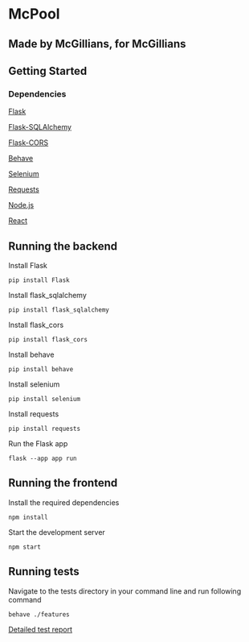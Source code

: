 # McPool

## Made by McGillians, for McGillians


## Getting Started

### Dependencies

[Flask](https://flask.palletsprojects.com/en/2.1.x/)

[Flask-SQLAlchemy](https://flask-sqlalchemy.palletsprojects.com/en/3.0/)

[Flask-CORS](https://flask-cors.readthedocs.io/en/latest/)

[Behave](https://behave.readthedocs.io/en/latest/)

[Selenium](https://www.selenium.dev/)

[Requests](https://docs.python-requests.org/en/latest/)

[Node.js](https://nodejs.org/en/)

[React](https://reactjs.org/)




## Running the backend

Install Flask

    pip install Flask
    
Install flask_sqlalchemy

    pip install flask_sqlalchemy
    
Install flask_cors

    pip install flask_cors


Install behave

    pip install behave


Install selenium

    pip install selenium


Install requests

    pip install requests


Run the Flask app

    flask --app app run



## Running the frontend

Install the required dependencies

    npm install


Start the development server

    npm start
    
    


## Running tests

Navigate to the tests directory in your command line and run following command

    behave ./features


[Detailed test report](https://mcpool.netlify.app/)